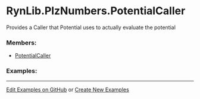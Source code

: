 # <a id="RynLib.PlzNumbers.PotentialCaller">RynLib.PlzNumbers.PotentialCaller</a>
    
Provides a Caller that Potential uses to actually evaluate the potential

### Members:

  - [PotentialCaller](PotentialCaller/PotentialCaller.md)

### Examples:



___

[Edit Examples on GitHub](https://github.com/McCoyGroup/References/edit/gh-pages/Documentation/examples/RynLib/PlzNumbers/PotentialCaller.md) or 
[Create New Examples](https://github.com/McCoyGroup/References/new/gh-pages/?filename=Documentation/examples/RynLib/PlzNumbers/PotentialCaller.md)